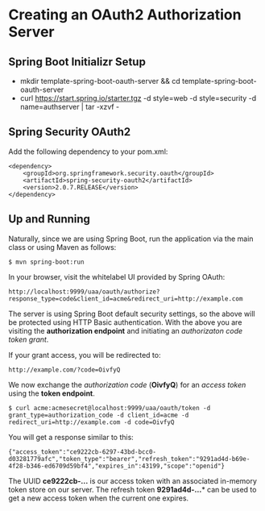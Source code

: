 Creating an OAuth2 Authorization Server
=======================================

Spring Boot Initializr Setup
---------------------------

 * mkdir template-spring-boot-oauth-server && cd template-spring-boot-oauth-server
 * curl https://start.spring.io/starter.tgz -d style=web -d style=security -d name=authserver | tar -xzvf - 

Spring Security OAuth2
----------------------

Add the following dependency to your pom.xml:

	<dependency>
		<groupId>org.springframework.security.oauth</groupId>
		<artifactId>spring-security-oauth2</artifactId>
		<version>2.0.7.RELEASE</version>
	</dependency>

Up and Running
--------------

Naturally, since we are using Spring Boot, run the application via the main class or using Maven as follows:

	$ mvn spring-boot:run 

In your browser, visit the whitelabel UI provided by Spring OAuth: 

	http://localhost:9999/uaa/oauth/authorize?response_type=code&client_id=acme&redirect_uri=http://example.com

The server is using Spring Boot default security settings, so the above will be protected using HTTP Basic authentication. With the above you are visiting the **authorization endpoint** and initiating an *authorizaton code token grant*.

If your grant access, you will be redirected to: 

	http://example.com/?code=OivfyQ

We now exchange the *authorization code* (**OivfyQ**) for an *access token* using the **token endpoint**.

	$ curl acme:acmesecret@localhost:9999/uaa/oauth/token -d grant_type=authorization_code -d client_id=acme -d redirect_uri=http://example.com -d code=OivfyQ

You will get a response similar to this: 
 
	{"access_token":"ce9222cb-6297-43bd-bcc0-d03281779afc","token_type":"bearer","refresh_token":"9291ad4d-b69e-4f28-b346-ed6709d59bf4","expires_in":43199,"scope":"openid"}
	
The UUID **ce9222cb-...** is our access token with an associated in-memory token store on our server. The refresh token **9291ad4d-...*** can be used to get a new access token when the current one expires.

